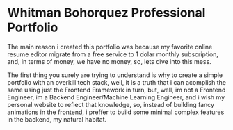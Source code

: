 # Whitman Bohorquez Professional Portfolio
The main reason i created this portfolio was because my favorite online resume editor migrate from a free service to 1 dolar monthly subscription, and, in terms of money, we have no money, so, lets dive into this mess.

The first thing you surely are trying to understand is why to create a simple portfolio with an overkill tech stack, well, it is a truth that i can acomplish the same using just the Frontend Framework in turn, but, well, im not a Frontend Engineer, im a Backend Engineer/Machine Learning Engineer, and i wish my personal website to reflect that knowledge, so, instead of building fancy animations in the frontend, i preffer to build some minimal complex features in the backend, my natural habitat.
